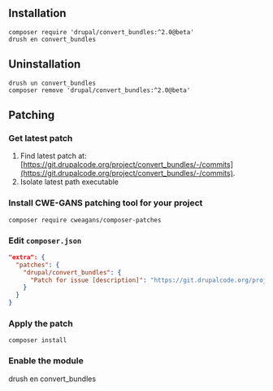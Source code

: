 ## Installation

```shell
composer require 'drupal/convert_bundles:^2.0@beta'
drush en convert_bundles
```

## Uninstallation

```shell
drush un convert_bundles
composer remove 'drupal/convert_bundles:^2.0@beta'
```

## Patching

### Get latest patch

1. Find latest patch at: [https://git.drupalcode.org/project/convert_bundles/-/commits](https://git.drupalcode.org/project/convert_bundles/-/commits).
2. Isolate latest path executable

### Install CWE-GANS patching tool for your project

```shell
composer require cweagans/composer-patches
```

### Edit `composer.json`

```json
"extra": {
  "patches": {
    "drupal/convert_bundles": {
      "Patch for issue [description]": "https://git.drupalcode.org/project/convert_bundles/-/commit/ff84148fcfad099d2d89dda6c8733044013caed7.patch"
    }
  }
}
```

### Apply the patch

```shell
composer install
```

### Enable the module

drush en convert_bundles
